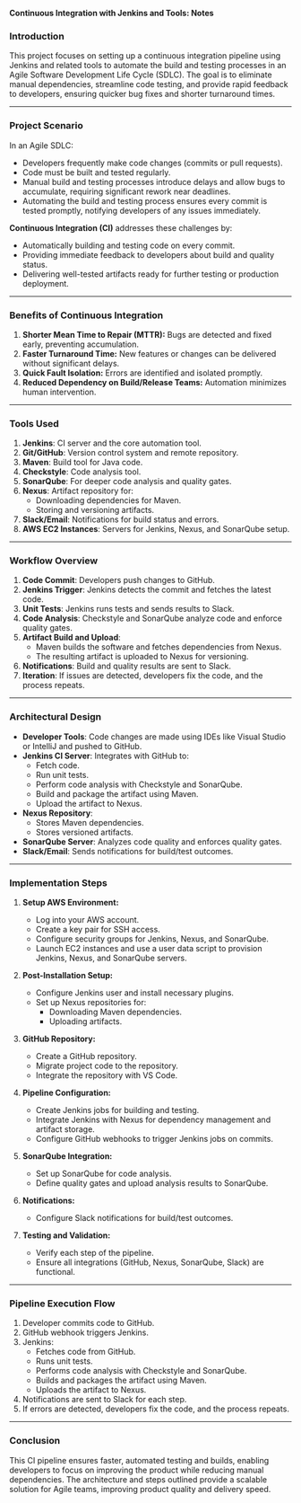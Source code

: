 **Continuous Integration with Jenkins and Tools: Notes**

### **Introduction**
This project focuses on setting up a continuous integration pipeline using Jenkins and related tools to automate the build and testing processes in an Agile Software Development Life Cycle (SDLC). The goal is to eliminate manual dependencies, streamline code testing, and provide rapid feedback to developers, ensuring quicker bug fixes and shorter turnaround times.

---

### **Project Scenario**
In an Agile SDLC:
- Developers frequently make code changes (commits or pull requests).
- Code must be built and tested regularly.
- Manual build and testing processes introduce delays and allow bugs to accumulate, requiring significant rework near deadlines.
- Automating the build and testing process ensures every commit is tested promptly, notifying developers of any issues immediately.

**Continuous Integration (CI)** addresses these challenges by:
- Automatically building and testing code on every commit.
- Providing immediate feedback to developers about build and quality status.
- Delivering well-tested artifacts ready for further testing or production deployment.

---

### **Benefits of Continuous Integration**
1. **Shorter Mean Time to Repair (MTTR):** Bugs are detected and fixed early, preventing accumulation.
2. **Faster Turnaround Time:** New features or changes can be delivered without significant delays.
3. **Quick Fault Isolation:** Errors are identified and isolated promptly.
4. **Reduced Dependency on Build/Release Teams:** Automation minimizes human intervention.

---

### **Tools Used**
1. **Jenkins**: CI server and the core automation tool.
2. **Git/GitHub**: Version control system and remote repository.
3. **Maven**: Build tool for Java code.
4. **Checkstyle**: Code analysis tool.
5. **SonarQube**: For deeper code analysis and quality gates.
6. **Nexus**: Artifact repository for:
   - Downloading dependencies for Maven.
   - Storing and versioning artifacts.
7. **Slack/Email**: Notifications for build status and errors.
8. **AWS EC2 Instances**: Servers for Jenkins, Nexus, and SonarQube setup.

---

### **Workflow Overview**
1. **Code Commit**: Developers push changes to GitHub.
2. **Jenkins Trigger**: Jenkins detects the commit and fetches the latest code.
3. **Unit Tests**: Jenkins runs tests and sends results to Slack.
4. **Code Analysis**: Checkstyle and SonarQube analyze code and enforce quality gates.
5. **Artifact Build and Upload**:
   - Maven builds the software and fetches dependencies from Nexus.
   - The resulting artifact is uploaded to Nexus for versioning.
6. **Notifications**: Build and quality results are sent to Slack.
7. **Iteration**: If issues are detected, developers fix the code, and the process repeats.

---

### **Architectural Design**
- **Developer Tools**: Code changes are made using IDEs like Visual Studio or IntelliJ and pushed to GitHub.
- **Jenkins CI Server**: Integrates with GitHub to:
  - Fetch code.
  - Run unit tests.
  - Perform code analysis with Checkstyle and SonarQube.
  - Build and package the artifact using Maven.
  - Upload the artifact to Nexus.
- **Nexus Repository**:
  - Stores Maven dependencies.
  - Stores versioned artifacts.
- **SonarQube Server**: Analyzes code quality and enforces quality gates.
- **Slack/Email**: Sends notifications for build/test outcomes.

---

### **Implementation Steps**
1. **Setup AWS Environment:**
   - Log into your AWS account.
   - Create a key pair for SSH access.
   - Configure security groups for Jenkins, Nexus, and SonarQube.
   - Launch EC2 instances and use a user data script to provision Jenkins, Nexus, and SonarQube servers.

2. **Post-Installation Setup:**
   - Configure Jenkins user and install necessary plugins.
   - Set up Nexus repositories for:
     - Downloading Maven dependencies.
     - Uploading artifacts.

3. **GitHub Repository:**
   - Create a GitHub repository.
   - Migrate project code to the repository.
   - Integrate the repository with VS Code.

4. **Pipeline Configuration:**
   - Create Jenkins jobs for building and testing.
   - Integrate Jenkins with Nexus for dependency management and artifact storage.
   - Configure GitHub webhooks to trigger Jenkins jobs on commits.

5. **SonarQube Integration:**
   - Set up SonarQube for code analysis.
   - Define quality gates and upload analysis results to SonarQube.

6. **Notifications:**
   - Configure Slack notifications for build/test outcomes.

7. **Testing and Validation:**
   - Verify each step of the pipeline.
   - Ensure all integrations (GitHub, Nexus, SonarQube, Slack) are functional.

---

### **Pipeline Execution Flow**
1. Developer commits code to GitHub.
2. GitHub webhook triggers Jenkins.
3. Jenkins:
   - Fetches code from GitHub.
   - Runs unit tests.
   - Performs code analysis with Checkstyle and SonarQube.
   - Builds and packages the artifact using Maven.
   - Uploads the artifact to Nexus.
4. Notifications are sent to Slack for each step.
5. If errors are detected, developers fix the code, and the process repeats.

---

### **Conclusion**
This CI pipeline ensures faster, automated testing and builds, enabling developers to focus on improving the product while reducing manual dependencies. The architecture and steps outlined provide a scalable solution for Agile teams, improving product quality and delivery speed.
